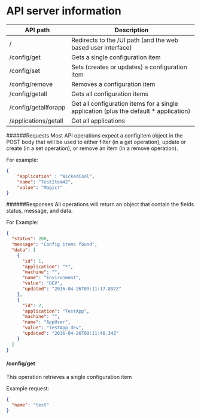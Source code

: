 # API server information

API path              | Description
----------            | -----------
/                     | Redirects to the /UI path (and the web based user interface)
/config/get           | Gets a single configuration item
/config/set           | Sets (creates or updates) a configuration item
/config/remove        | Removes a configuration item
/config/getall        | Gets all configuration items
/config/getallforapp  | Get all configuration items for a single application (plus the default * application)
/applications/getall  | Get all applications

######Requests
Most API operations expect a configitem object in the POST body that will be used to either filter (in a get operation), update or create (in a set operation), or remove an item (in a remove operation).  

For example:

```json
{
    "application" : "WickedCool",
    "name": "TestItem42",
    "value": "Magic!"
}
```

######Responses
All operations will return an object that contain the fields status, message, and data.  

For Example:
```json
{
  "status": 200,
  "message": "Config items found",
  "data": [
    {
      "id": 1,
      "application": "*",
      "machine": "",
      "name": "Environment",
      "value": "DEV",
      "updated": "2016-04-26T09:11:17.897Z"
    },
    {
      "id": 2,
      "application": "TestApp",
      "machine": "",
      "name": "AppUser",
      "value": "TestApp_dev",
      "updated": "2016-04-26T09:11:40.34Z"
    }
  ]
}
```


#### /config/get

This operation retrieves a single configuration item

Example request:
```json
{
  "name": "test"
}
```


